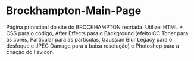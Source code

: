 # Brockhampton-Main-Page
Página prinncipal do site do BROCKHAMPTON recriada. Utilizei HTML + CSS para o código, After Effects para o Background (efeito CC Toner para as cores, Particular para as partículas, Gaussian Blur Legacy para o desfoque e JPEG Damage para a baixa resolução) e Photoshop para a criação do Favicon.
